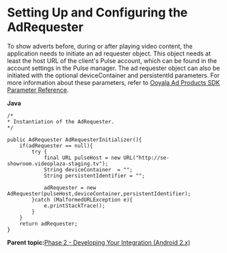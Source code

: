 # Setting Up and Configuring the AdRequester

To show adverts before, during or after playing video content, the application needs to initiate an ad requester object. This object needs at least the host URL of the client's Pulse account, which can be found in the account settings in the Pulse manager. The ad requester object can also be initiated with the optional deviceContainer and persistentId parameters. For more information about these parameters, refer to [Ooyala Ad Products SDK Parameter Reference](integration_sdk_parameter.md#).

**Java**

```
/* 
* Instantiation of the AdRequester. 
*/

public AdRequester AdRequesterInitializer(){
    if(adRequester == null){    
        try {
            final URL pulseHost = new URL("http://se-showroom.videoplaza-staging.tv");
            String deviceContainer  = "";
            String persistentIdentifier = "";

            adRequester = new AdRequester(pulseHost,deviceContainer,persistentIdentifier);
        }catch (MalformedURLException e){
            e.printStackTrace();
        }
    }
    return adRequester;
}
```

**Parent topic:**[Phase 2 - Developing Your Integration \(Android 2.x\)](../../../oadtech/ad_serving/dg/android_2_phase2.md)

